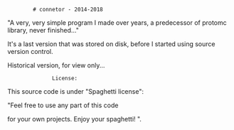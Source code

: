             # connetor - 2014-2018 
"A very, very simple program I made over years, 
a predecessor of protomc library, never finished..."

It's a last version that was stored on disk, 
before I started using source version control.

Historical version, for view only...

                  License:
This source code is under "Spaghetti license":

"Feel free to use any part of this code

for your own projects. Enjoy your spaghetti! ".

